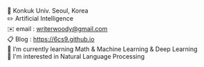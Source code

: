 🏫 Konkuk Univ. Seoul, Korea  
✏️ Artificial Intelligence  
✉️ email : writerwoody@gmail.com  
📋 Blog : https://6cs9.github.io  
🌱 I’m currently learning Math & Machine Learning & Deep Learning  
🌟 I'm interested in Natural Language Processing

